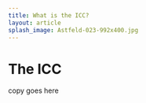 ```yaml
---
title: What is the ICC?
layout: article
splash_image: Astfeld-023-992x400.jpg
---
```

# The ICC
copy goes here
